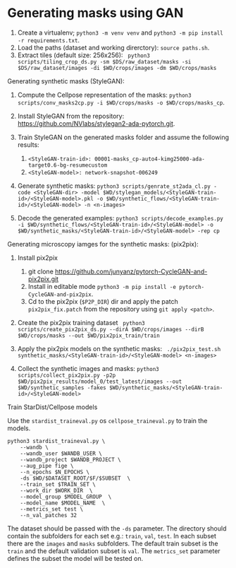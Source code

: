 Generating masks using GAN
===
1. Create a virtualenv; `python3 -m venv venv` and `python3 -m pip install -r requirements.txt`.
1. Load the paths (dataset and working direrctory): `source paths.sh`.
1. Extract tiles (default size: 256x256): ```
python3 scripts/tiling_crop_ds.py
-sm $DS/raw_dataset/masks
-si $DS/raw_dataset/images
-di $WD/crops/images
-dm $WD/crops/masks```

Generating synthetic masks (StyleGAN):

1. Compute the Cellpose representation of the masks: `python3 scripts/conv_masks2cp.py -i $WD/crops/masks -o $WD/crops/masks_cp`.
1. Install StyleGAN from the repository: https://github.com/NVlabs/stylegan2-ada-pytorch.git.
1. Train StyleGAN on the generated masks folder and assume the following results:
    1. `<StyleGAN-train-id>: 00001-masks_cp-auto4-kimg25000-ada-target0.6-bg-resumecustom`
    1. `<StyleGAN-model>: network-snapshot-006249`
1. Generate synthetic masks: ```python3 scripts/genrate_st2ada_cl.py
-code <StyleGAN-dir>
-model $WD/stylegan_models/<StyleGAN-train-id>/<StyleGAN-model>.pkl
-o $WD/synthetic_flows/<StyleGAN-train-id>/<StyleGAN-model>
-n <n-images>```

1. Decode the generated examples: ```python3 scripts/decode_examples.py
-i $WD/synthetic_flows/<StyleGAN-train-id>/<StyleGAN-model>
-o $WD/synthetic_masks/<StyleGAN-train-id>/<StyleGAN-model>
-rep cp```

Generating microscopy iamges for the synthetic masks: (pix2pix):

1. Install pix2pix
    1. git clone https://github.com/junyanz/pytorch-CycleGAN-and-pix2pix.git 
    2. Install in editable mode `python3 -m pip install -e pytorch-CycleGAN-and-pix2pix`. 
    3. Cd to the pix2pix (`$P2P_DIR`) dir and apply the patch `pix2pix_fix.patch` from the repository using `git apply <patch>`.

1. Create the pix2pix training dataset ```
python3 scripts/create_pix2pix_ds.py
--dirA $WD/crops/images
--dirB $WD/crops/masks
--out $WD/pix2pix_train/train```

1. Apply the pix2pix models on the synthetic masks: ```
./pix2pix_test.sh synthetic_masks/<StyleGAN-train-id>/<StyleGAN-model> <n-images>```

2. Collect the synthetic images and masks: ```python3 scripts/collect_pix2pix.py
-p2p $WD/pix2pix_results/model_0/test_latest/images
--out $WD/synthetic_samples
-fakes $WD/synthetic_masks/<StyleGAN-train-id>/<StyleGAN-model>```

Train StarDist/Cellpose models

Use the `stardist_traineval.py` os `cellpose_traineval.py` to train the models.

```
python3 stardist_traineval.py \
	--wandb \
	--wandb_user $WANDB_USER \
	--wandb_project $WANDB_PROJECT \
	--aug_pipe fige \
	--n_epochs $N_EPOCHS \
	-ds $WD/$DATASET_ROOT/$F/$SUBSET  \
	--train_set $TRAIN_SET \
	--work_dir $WORK_DIR  \
	--model_group $MODEL_GROUP  \
	--model_name $MODEL_NAME  \
	--metrics_set test \
	--n_val_patches 32
```

The dataset should be passed with the `-ds` parameter. The directory should contain the subfolders for each set e.g.: `train`, `val`, `test`. In each subset there are the `images` and `masks` subfolders. The default train subset is the `train` and the default validation subset is `val`. The `metrics_set` parameter defines the subset the model will be tested on.
